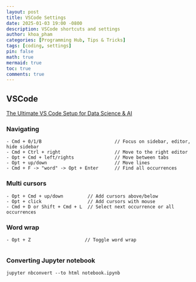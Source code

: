 ```yaml
---
layout: post
title: VSCode Settings
date: 2025-01-03 19:00 -0800
description: VSCode shortcuts and settings
author: khoa_pham
categories: [Programming Hub, Tips & Tricks]
tags: [coding, settings]
pin: false
math: true
mermaid: true
toc: true
comments: true
---
```


## VSCode

[The Ultimate VS Code Setup for Data Science & AI](https://doc.clickup.com/9015213037/d/h/8cnjezd-17675/ddd52c673443975?irclickid=Wnz1XKUrGxyKWfFRwl3uy0zbUkCRCQ3RITrTxU0&utm_source=ir&utm_medium=cpc&utm_campaign=ir_cpc_at_nnc_pro_trial_all-devices_cpc_lp_x_all-departments_x_Datalumina%20B.V.&utm_content=&utm_term=1416724&irgwc=1)

### Navigating

```
- Cmd + 0/1/B                           // Focus on sidebar, editor, hide sidebar
- Cmd + Ctrl + right                    // Move to the right editor
- Opt + Cmd + left/rights               // Move between tabs
- Opt + up/down                         // Move lines
- Cmd + F -> "word" -> Opt + Enter      // Find all occurrences
```

### Multi cursors

```
- Opt + Cmd + up/down         // Add cursors above/below
- Opt + click                 // Add cursors with mouse
- Cmd + D or Shift + Cmd + L  // Select next occurrence or all occurrences
```

### Word wrap

```
- Opt + Z                    // Toggle word wrap


```


### Converting Jupyter notebook

```
jupyter nbconvert --to html notebook.ipynb
```